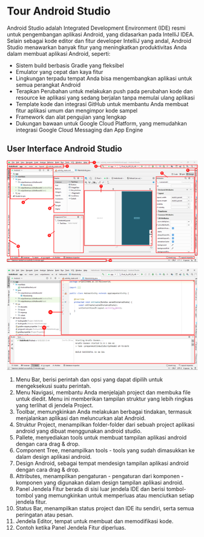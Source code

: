 # Tour Android Studio

Android Studio adalah Integrated Development Environment \(IDE\) resmi untuk pengembangan aplikasi Android, yang didasarkan pada IntelliJ IDEA. Selain sebagai kode editor dan fitur developer IntelliJ yang andal, Android Studio menawarkan banyak fitur yang meningkatkan produktivitas Anda dalam membuat aplikasi Android, seperti:

* Sistem build berbasis Gradle yang fleksibel
* Emulator yang cepat dan kaya fitur
* Lingkungan terpadu tempat Anda bisa mengembangkan aplikasi untuk semua perangkat Android
* Terapkan Perubahan untuk melakukan push pada perubahan kode dan resource ke aplikasi yang sedang berjalan tanpa memulai ulang aplikasi
* Template kode dan integrasi GitHub untuk membantu Anda membuat fitur aplikasi umum dan mengimpor kode sampel
* Framework dan alat pengujian yang lengkap
* Dukungan bawaan untuk Google Cloud Platform, yang memudahkan integrasi Google Cloud Messaging dan App Engine

## User Interface Android Studio

![User Interface Android Studio](../.gitbook/assets/1-edit.png)

![User Interface Android Studio](../.gitbook/assets/3-edit.png)

1. Menu Bar, berisi perintah dan opsi yang dapat dipilih untuk mengeksekusi suatu perintah.
2. Menu Navigasi, membantu Anda menjelajah project dan membuka file untuk diedit. Menu ini memberikan tampilan struktur yang lebih ringkas yang terlihat di jendela Project.
3. Toolbar, memungkinkan Anda melakukan berbagai tindakan, termasuk menjalankan aplikasi dan meluncurkan alat Android.
4. Struktur Project, menampilkan folder-folder dari sebuah project aplikasi android yang dibuat menggunakan android studio.
5. Pallete, menyediakan tools untuk membuat tampilan aplikasi android dengan cara drag & drop.
6. Component Tree, menampilkan tools - tools yang sudah dimasukkan ke dalam design aplikasi android.
7. Design Android, sebagai tempat mendesign tampilan aplikasi android dengan cara drag & drop.
8. Attributes, menampilkan pengaturan - pengaturan dari komponen - komponen yang digunakan dalam design tampilan aplikasi android.
9. Panel Jendela Fitur berada di sisi luar jendela IDE dan berisi tombol-tombol yang memungkinkan untuk memperluas atau menciutkan setiap jendela fitur.
10. Status Bar, menampilkan status project dan IDE itu sendiri, serta semua peringatan atau pesan.
11. Jendela Editor, tempat untuk membuat dan memodifikasi kode.
12. Contoh ketika Panel Jendela Fitur diperluas.

